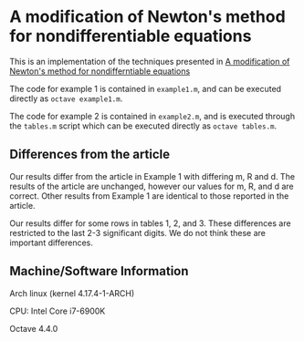 # A modification of Newton's method for nondifferentiable equations

This is an implementation of the techniques presented in [A modification of Newton's method for nondifferntiable equations](https://doi.org/10.1016/S0377-0427(03)00650-2)

The code for example 1 is contained in `example1.m`, and can be executed directly as `octave example1.m`.

The code for example 2 is contained in `example2.m`, and is executed through the `tables.m` script which can be executed directly as `octave tables.m`.

## Differences from the article

Our results differ from the article in Example 1 with differing m, R and d. The results of the article are unchanged, however our values for m, R, and d are correct. Other results from Example 1 are identical to those reported in the article.

Our results differ for some rows in tables 1, 2, and 3. These differences are restricted to the last 2-3 significant digits. We do not think these are important differences.

## Machine/Software Information

Arch linux (kernel 4.17.4-1-ARCH)

CPU: Intel Core i7-6900K

Octave 4.4.0

